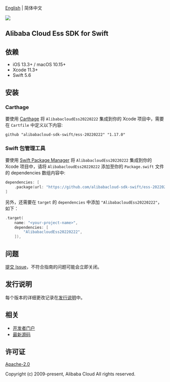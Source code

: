 [English](README.md) | 简体中文

![](https://aliyunsdk-pages.alicdn.com/icons/AlibabaCloud.svg)

## Alibaba Cloud Ess SDK for Swift

## 依赖

- iOS 13.3+ / macOS 10.15+
- Xcode 11.3+
- Swift 5.6

## 安装

### Carthage

要使用 [Carthage](https://github.com/Carthage/Carthage) 将 `AlibabacloudEss20220222` 集成到你的 Xcode 项目中，需要在 `Cartfile` 中定义以下内容:

```ogdl
github "alibabacloud-sdk-swift/ess-20220222" "1.17.0"
```

### Swift 包管理工具

要使用 [Swift Package Manager](https://swift.org/package-manager/) 将 `AlibabacloudEss20220222` 集成到你的 Xcode 项目中，请将 `AlibabacloudEss20220222` 添加至你的 `Package.swift` 文件的 dependencies 数组内容中:

```swift
dependencies: [
    .package(url: "https://github.com/alibabacloud-sdk-swift/ess-20220222.git", from: "1.17.0")
]
```

另外，还需要在 `target` 的 `dependencies` 中添加 `"AlibabacloudEss20220222"`，如下：

```swift
.target(
    name: "<your-project-name>",
    dependencies: [
        "AlibabacloudEss20220222",
    ]),
```

## 问题

[提交 Issue](https://github.com/alibabacloud-sdk-swift/ess-20220222/issues/new)，不符合指南的问题可能会立即关闭。

## 发行说明

每个版本的详细更改记录在[发行说明](./ChangeLog.txt)中。

## 相关

* [开发者门户](https://next.api.aliyun.com/home)
* [最新源码](https://github.com/alibabacloud-sdk-swift/ess-20220222)

## 许可证

[Apache-2.0](http://www.apache.org/licenses/LICENSE-2.0)

Copyright (c) 2009-present, Alibaba Cloud All rights reserved.
